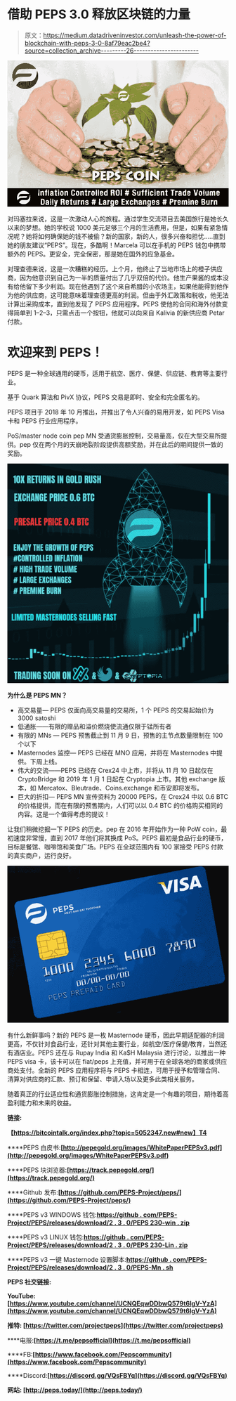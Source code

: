 # 借助 PEPS 3.0 释放区块链的力量

> 原文：<https://medium.datadriveninvestor.com/unleash-the-power-of-blockchain-with-peps-3-0-8af79eac2be4?source=collection_archive---------26----------------------->

![](img/b78dd5c3100dc5bb479eeb94cdde5763.png)

对玛塞拉来说，这是一次激动人心的旅程。通过学生交流项目去美国旅行是她长久以来的梦想。她的学校说 1000 美元足够三个月的生活费用，但是，如果有紧急情况呢？她将如何确保她的钱不被偷？新的国家，新的人，很多兴奋和担忧…..直到她的朋友建议“PEPS”。现在，多酷啊！Marcela 可以在手机的 PEPS 钱包中携带额外的 PEPS。更安全，完全保密，那是她在国外的应急基金。

对理查德来说，这是一次糟糕的经历。上个月，他终止了当地市场上的橙子供应商，因为他意识到自己为一半的质量付出了几乎双倍的代价。他生产果酱的成本没有给他留下多少利润。现在他遇到了这个来自希腊的小农场主，如果他能得到他作为他的供应商，这可能意味着理查德更高的利润。但由于外汇政策和税收，他无法计算出采购成本，直到他发现了 PEPS 应用程序。PEPS 使他的合同和海外付款变得简单到 1–2–3，只需点击一个按钮，他就可以向来自 Kalivia 的新供应商 Petar 付款。

# 欢迎来到 PEPS！

PEPS 是一种全球通用的硬币，适用于航空、医疗、保健、供应链、教育等主要行业。

基于 Quark 算法和 PivX 协议，PEPS 交易是即时、安全和完全匿名的。

PEPS 项目于 2018 年 10 月推出，并推出了令人兴奋的易用开发，如 PEPS Visa 卡和 PEPS 行业应用程序。

PoS/master node coin pep MN 受通货膨胀控制，交易量高，仅在大型交易所提供。pep 仅在两个月的天崩地裂阶段提供高额奖励，并在此后的期间提供一致的奖励。

![](img/4f20686161168d5a11349058f39e6353.png)

**为什么是 PEPS MN？**

*   高交易量— PEPS 仅面向高交易量的交易所，1 个 PEPS 的交易起始价为 3000 satoshi
*   低通胀——有限的赠品和溢价燃烧使流通仅限于锰所有者
*   有限的 MNs — PEPS 预售截止到 11 月 9 日，预售的主节点数量限制在 100 个以下
*   Masternodes 监控— PEPS 已经在 MNO 应用，并将在 Masternodes 中提供。下周上线。
*   伟大的交流——PEPS 已经在 Crex24 中上市，并将从 11 月 10 日起仅在 CryptoBridge 和 2019 年 1 月 1 日起在 Cryptopia 上市。其他 exchange 版本，如 Mercatox、Bleutrade、Coins.exchange 和币安即将发布。
*   巨大的折扣— PEPS MN 宣传资料为 20000 PEPS，在 Crex24 中以 0.6 BTC 的价格提供，而在有限的预售期内，人们可以以 0.4 BTC 的价格购买相同的内容。这是一个值得考虑的提议！

让我们稍微挖掘一下 PEPS 的历史。pep 在 2016 年开始作为一种 PoW coin，最初速度非常慢，直到 2017 年他们将其换成 PoS。PEPS 最初是食品行业的硬币，目标是餐馆、咖啡馆和美食广场。PEPS 在全球范围内有 100 家接受 PEPS 付款的真实商户，运行良好。

![](img/591bcb75834b74ea7c4fb795187d3220.png)

有什么新鲜事吗？新的 PEPS 是一枚 Masternode 硬币，因此早期适配器的利润更高，不仅针对食品行业，还针对其他主要行业，如航空/医疗保健/教育，当然还有酒店业。PEPS 还在与 Rupay India 和 Ka$H Malaysia 进行讨论，以推出一种 PEPS visa 卡，该卡可以在 fiat/peps 上充值，并可用于在全球各地的商家或供应商处支付。全新的 PEPS 应用程序将与 PEPS 卡相连，可用于授予和管理合同、清算对供应商的汇款、预订和保留、申请入场以及更多此类相关服务。

随着真正的行业适应性和通货膨胀控制措施，这肯定是一个有趣的项目，期待着高盈利能力和未来的收益。

**链接:**

**【https://bitcointalk.org/index.php?topic=5052347.new#new】T4**

****PEPS 白皮书:**[http://pepegold.org/images/WhitePaperPEPSv3.pdf](http://pepegold.org/images/WhitePaperPEPSv3.pdf)**

****PEPS 块浏览器:**[https://track.pepegold.org/](https://track.pepegold.org/)**

****Github 发布:**[https://github.com/PEPS-Project/peps/](https://github.com/PEPS-Project/peps/)**

****PEPS v3 WINDOWS 钱包:**[https://github . com/PEPS-Project/PEPS/releases/download/2 . 3 . 0/PEPS 230-win . zip](https://github.com/PEPS-Project/peps/releases/download/2.3.0/peps230-win.zip)**

****PEPS v3 LINUX 钱包:**[https://github . com/PEPS-Project/PEPS/releases/download/2 . 3 . 0/PEPS 230-Lin . zip](https://github.com/PEPS-Project/peps/releases/download/2.3.0/peps230-lin.zip)**

****PEPS v3 一键 Masternode 设置脚本:**[https://github . com/PEPS-Project/PEPS/releases/download/2 . 3 . 0/PEPS-Mn . sh](https://github.com/PEPS-Project/peps/releases/download/2.3.0/peps-mn.sh)**

****PEPS 社交链接:****

****YouTube:** [https://www.youtube.com/channel/UCNQEqwDDbwQ579t6lgV-YzA](https://www.youtube.com/channel/UCNQEqwDDbwQ579t6lgV-YzA)**

****推特:** [https://twitter.com/projectpeps](https://twitter.com/projectpeps)**

****电报:**[https://t.me/pepsofficial](https://t.me/pepsofficial)**

****FB:**[https://www.facebook.com/Pepscommunity](https://www.facebook.com/Pepscommunity)**

****Discord:**[https://discord.gg/VQsFBYq](https://discord.gg/VQsFBYq)**

****网站:** [http://peps.today/](http://peps.today/)**